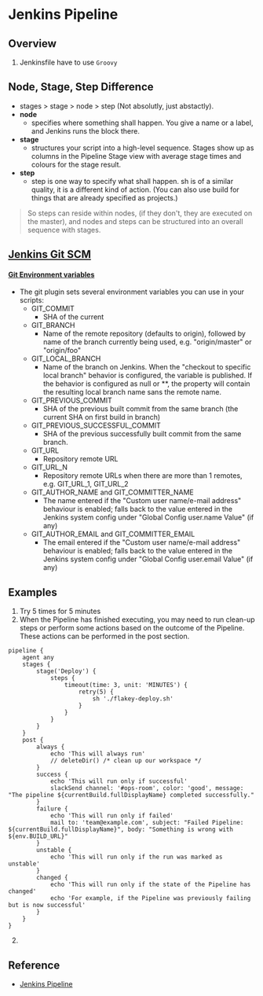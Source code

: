 # Jenkins Pipeline

## Overview
1. Jenkinsfile have to use `Groovy`

## Node, Stage, Step Difference
- stages > stage > node > step (Not absolutly, just abstactly).
- **node** 
	- specifies where something shall happen. You give a name or a label, and Jenkins runs the block there.
- **stage**
	- structures your script into a high-level sequence. Stages show up as columns in the Pipeline Stage view with average stage times and colours for the stage result.
- **step**
	-  step is one way to specify what shall happen. sh is of a similar quality, it is a different kind of action. (You can also use build for things that are already specified as projects.)
> So steps can reside within nodes, (if they don't, they are executed on the master), and nodes and steps can be structured into an overall sequence with stages.

## [Jenkins Git SCM](https://jenkins.io/doc/pipeline/steps/workflow-scm-step/)
#### [Git Environment variables](https://wiki.jenkins.io/display/JENKINS/Git+Plugin)
- The git plugin sets several environment variables you can use in your scripts:
	- GIT_COMMIT 
		- SHA of the current
	- GIT_BRANCH 
		- Name of the remote repository (defaults to origin), followed by name of the branch currently being used, e.g. "origin/master" or "origin/foo"
	- GIT_LOCAL_BRANCH 
		- Name of the branch on Jenkins. When the "checkout to specific local branch" behavior is configured, the variable is published. If the behavior is configured as null or \*\*, the property will contain the resulting local branch name sans the remote name. 
	- GIT_PREVIOUS_COMMIT 
		- SHA of the previous built commit from the same branch (the current SHA on first build in branch)
	- GIT_PREVIOUS_SUCCESSFUL_COMMIT 
		- SHA of the previous successfully built commit from the same branch.
	- GIT_URL 
		- Repository remote URL
	- GIT_URL_N 
		- Repository remote URLs when there are more than 1 remotes, e.g. GIT_URL_1, GIT_URL_2
	- GIT_AUTHOR_NAME and GIT_COMMITTER_NAME 
		- The name entered if the "Custom user name/e-mail address" behaviour is enabled; falls back to the value entered in the Jenkins system config under "Global Config user.name Value" (if any)
	- GIT_AUTHOR_EMAIL and GIT_COMMITTER_EMAIL 
		- The email entered if the "Custom user name/e-mail address" behaviour is enabled; falls back to the value entered in the Jenkins system config under "Global Config user.email Value" (if any)

## Examples
1. Try 5 times for 5 minutes
2. When the Pipeline has finished executing, you may need to run clean-up steps or perform some actions based on the outcome of the Pipeline. These actions can be performed in the post section.
```jenkins
pipeline {
    agent any
    stages {
        stage('Deploy') {
            steps {
                timeout(time: 3, unit: 'MINUTES') {
                    retry(5) {
                        sh './flakey-deploy.sh'
                    }
                }
            }
        }
    }
    post {
        always {
            echo 'This will always run'
            // deleteDir() /* clean up our workspace */
        }
        success {
            echo 'This will run only if successful'
        	slackSend channel: '#ops-room', color: 'good', message: "The pipeline ${currentBuild.fullDisplayName} completed successfully."
        }
        failure {
            echo 'This will run only if failed'
	        mail to: 'team@example.com', subject: "Failed Pipeline: ${currentBuild.fullDisplayName}", body: "Something is wrong with ${env.BUILD_URL}"
        }
        unstable {
            echo 'This will run only if the run was marked as unstable'
        }
        changed {
            echo 'This will run only if the state of the Pipeline has changed'
            echo 'For example, if the Pipeline was previously failing but is now successful'
        }
    }
}
```

2. 

## Reference
- [Jenkins Pipeline](https://jenkins.io/doc/book/pipeline/)
